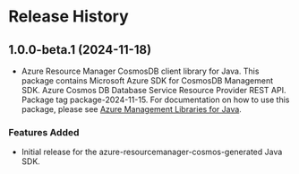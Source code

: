 # Release History

## 1.0.0-beta.1 (2024-11-18)

- Azure Resource Manager CosmosDB client library for Java. This package contains Microsoft Azure SDK for CosmosDB Management SDK. Azure Cosmos DB Database Service Resource Provider REST API. Package tag package-2024-11-15. For documentation on how to use this package, please see [Azure Management Libraries for Java](https://aka.ms/azsdk/java/mgmt).
### Features Added

- Initial release for the azure-resourcemanager-cosmos-generated Java SDK.
